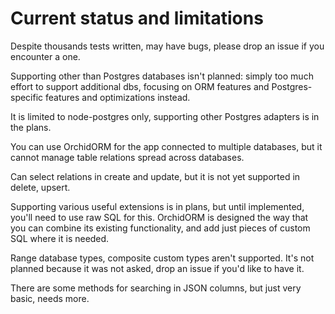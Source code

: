 # Current status and limitations

Despite thousands tests written, may have bugs, please drop an issue if you encounter a one.

Supporting other than Postgres databases isn't planned: simply too much effort to support additional dbs,
focusing on ORM features and Postgres-specific features and optimizations instead.

It is limited to node-postgres only, supporting other Postgres adapters is in the plans.

You can use OrchidORM for the app connected to multiple databases, but it cannot manage table relations spread across databases.

Can select relations in create and update, but it is not yet supported in delete, upsert.

Supporting various useful extensions is in plans, but until implemented, you'll need to use raw SQL for this.
OrchidORM is designed the way that you can combine its existing functionality, and add just pieces of custom SQL where it is needed.

Range database types, composite custom types aren't supported.
It's not planned because it was not asked, drop an issue if you'd like to have it.

There are some methods for searching in JSON columns, but just very basic, needs more.
